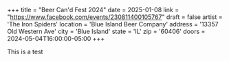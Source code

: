 +++
title = "Beer Can'd Fest 2024"
date = 2025-01-08
link = "https://www.facebook.com/events/230811400105767"
draft = false
artist = 'The Iron Spiders'
location = 'Blue Island Beer Company'
address = '13357 Old Western Ave'
city = 'Blue Island'
state = 'IL'
zip = '60406'
doors = 2024-05-04T16:00:00-05:00
+++

This is a test
